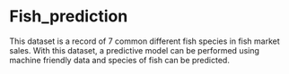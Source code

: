 # Fish_prediction
This dataset is a record of 7 common different fish species in fish market sales. With this dataset, a predictive model can be performed using machine friendly data and species of fish can be predicted.  
